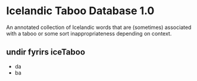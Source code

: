# Icelandic Taboo Database 1.0
An annotated collection of Icelandic words that are (sometimes) associated with a taboo or some sort inappropriateness depending on context.

## undir fyrirs iceTaboo

* da
* ba
